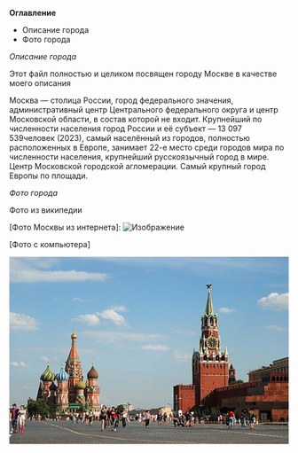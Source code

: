 
**Оглавление**
- Описание города
- Фото города


*Описание города*

Этот файл полностью и целиком посвящен городу Москве в качестве моего описания

Москва — столица России, город федерального значения, административный центр Центрального федерального округа и центр Московской области, в состав которой не входит. Крупнейший по численности населения город России и её субъект — 13 097 539человек (2023), самый населённый из городов, полностью расположенных в Европе, занимает 22-е место среди городов мира по численности населения, крупнейший русскоязычный город в мире. Центр Московской городской агломерации. Самый крупный город Европы по площади.

*Фото города*

Фото из википедии

[Фото Москвы из интернета]: 
![Изображение](https://bon-aventura.ru/800/600/https/charliexplores.files.wordpress.com/2014/06/the-kremlin-red-square-and-st-basils-cathedral-2.jpg "Фото Москвы")

[Фото с компьютера]

![Alt text][Фото замечательного города с компьютера]

[Фото замечательного города с компьютера]: Moscow_July_2011-16.jpeg
